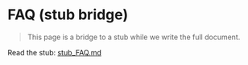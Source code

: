 # FAQ (stub bridge)

> This page is a bridge to a stub while we write the full document.

Read the stub: [stub_FAQ.md](stub_FAQ.md)
